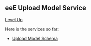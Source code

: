 ## eeE Upload Model Service ##

[Level Up](../README.md)


Here is the services so far:

* [Upload Model Schema](schema.md)